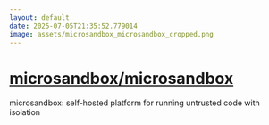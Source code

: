 ```yaml
---
layout: default
date: 2025-07-05T21:35:52.779014
image: assets/microsandbox_microsandbox_cropped.png
---
```


# [microsandbox/microsandbox](https://github.com/microsandbox/microsandbox)

microsandbox: self-hosted platform for running untrusted code with isolation

